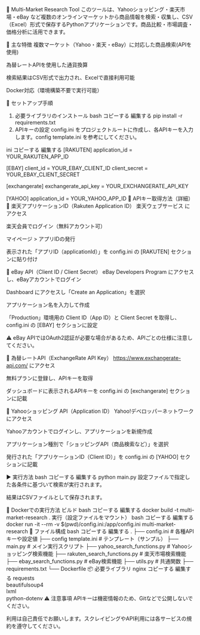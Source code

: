 🛒 Multi-Market Research Tool
このツールは、Yahooショッピング・楽天市場・eBay など複数のオンラインマーケットから商品情報を検索・収集し、CSV（Excel）形式で保存するPythonアプリケーションです。商品比較・市場調査・価格分析に活用できます。

🚀 主な特徴
複数マーケット（Yahoo・楽天・eBay）に対応した商品検索(APIを使用)

為替レートAPIを使用した通貨換算

検索結果はCSV形式で出力され、Excelで直接利用可能

Docker対応（環境構築不要で実行可能）

🔧 セットアップ手順
1. 必要ライブラリのインストール
bash
コピーする
編集する
pip install -r requirements.txt
2. APIキーの設定
config.ini をプロジェクトルートに作成し、各APIキーを入力します。config template.ini を参考にしてください。

ini
コピーする
編集する
[RAKUTEN]
application_id = YOUR_RAKUTEN_APP_ID

[EBAY]
client_id = YOUR_EBAY_CLIENT_ID
client_secret = YOUR_EBAY_CLIENT_SECRET

[exchangerate]
exchangerate_api_key = YOUR_EXCHANGERATE_API_KEY

[YAHOO]
application_id = YOUR_YAHOO_APP_ID
🔑 APIキー取得方法（詳細）
🔷 楽天アプリケーションID（Rakuten Application ID）
楽天ウェブサービス にアクセス

楽天会員でログイン（無料アカウント可）

マイページ > アプリIDの発行

表示された「アプリID（applicationId）」を config.ini の [RAKUTEN] セクションに貼り付け

🔷 eBay API（Client ID / Client Secret）
eBay Developers Program にアクセスし、eBayアカウントでログイン

Dashboard にアクセスし「Create an Application」を選択

アプリケーション名を入力して作成

「Production」環境用の Client ID（App ID）と Client Secret を取得し、config.ini の [EBAY] セクションに設定

⚠️ eBay APIではOAuth2認証が必要な場合があるため、APIごとの仕様に注意してください。

🔷 為替レートAPI（ExchangeRate API Key）
https://www.exchangerate-api.com/ にアクセス

無料プランに登録し、APIキーを取得

ダッシュボードに表示されるAPIキーを config.ini の [exchangerate] セクションに記載

🔷 Yahooショッピング API（Application ID）
Yahoo!デベロッパーネットワーク にアクセス

Yahooアカウントでログインし、アプリケーションを新規作成

アプリケーション種別で「ショッピングAPI（商品検索など）」を選択

発行された「アプリケーションID（Client ID）」を config.ini の [YAHOO] セクションに記載

▶️ 実行方法
bash
コピーする
編集する
python main.py
設定ファイルで指定した各条件に基づいて検索が実行されます。

結果はCSVファイルとして保存されます。

🐳 Dockerでの実行方法
ビルド
bash
コピーする
編集する
docker build -t multi-market-research .
実行（設定ファイルをマウント）
bash
コピーする
編集する
docker run -it --rm -v $(pwd)/config.ini:/app/config.ini multi-market-research
📁 ファイル構成
bash
コピーする
編集する
.
├── config.ini                 # 各種APIキーや設定値
├── config template.ini        # テンプレート（サンプル）
├── main.py                    # メイン実行スクリプト
├── yahoo_search_functions.py # Yahooショッピング検索機能
├── rakuten_search_functions.py # 楽天市場検索機能
├── ebay_search_functions.py  # eBay検索機能
├── utils.py                   # 共通関数
├── requirements.txt
└── Dockerfile
📦 必要ライブラリ
nginx
コピーする
編集する
requests  
beautifulsoup4  
lxml  
python-dotenv
⚠️ 注意事項
APIキーは機密情報のため、Gitなどで公開しないでください。

利用は自己責任でお願いします。スクレイピングやAPI利用には各サービスの規約を遵守してください。